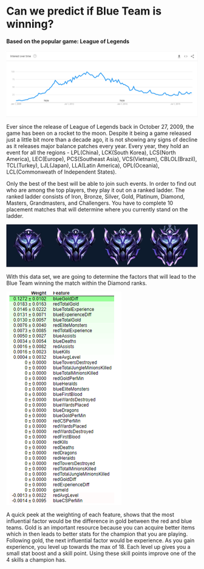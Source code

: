 # Can we predict if Blue Team is winning?
#### Based on the popular game: League of Legends

![Popularity](/images/01.png)

Ever since the release of League of Legends back in October 27, 2009, the game has been on a rocket to the moon. Despite it being a game released just a little bit more than a decade ago, it is not showing any signs of decline as it releases major balance patches every year. Every year, they hold an event for all the regions - LPL(China), LCK(South Korea), LCS(North America), LEC(Europe), PCS(Southeast Asia), VCS(Vietnam), CBLOL(Brazil), TCL(Turkey), LJL(Japan), LLA(Latin America), OPL(Oceania), LCL(Commonweath of Independent States). 

Only the best of the best will be able to join such events. In order to find out who are among the top players, they play it out on a ranked ladder. The ranked ladder consists of Iron, Bronze, Silver, Gold, Platinum, Diamond, Masters, Grandmasters, and Challengers. You have to complete 10 placement matches that will determine where you currently stand on the ladder. 

![Diamond](/images/dia.png)

With this data set, we are going to determine the factors that will lead to the Blue Team winning the match within the Diamond ranks.

![Top features weight](/images/weight.png)

A quick peek at the weighting of each feature, shows that the most influential factor would be the difference in gold between the red and blue teams. Gold is an important resource because you can acquire better items which in then leads to better stats for the champion that you are playing. Following gold, the next influential factor would be experience. As you gain experience, you level up towards the max of 18. Each level up gives you a small stat boost and a skill point. Using these skill points improve one of the 4 skills a champion has.

